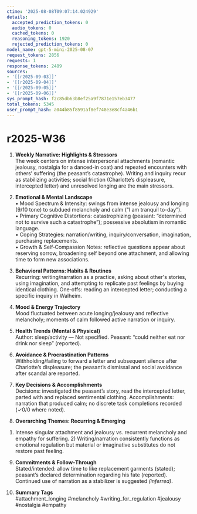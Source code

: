 ```yaml
---
ctime: '2025-08-08T09:07:14.024929'
details:
  accepted_prediction_tokens: 0
  audio_tokens: 0
  cached_tokens: 0
  reasoning_tokens: 1920
  rejected_prediction_tokens: 0
model_name: gpt-5-mini-2025-08-07
request_tokens: 2856
requests: 1
response_tokens: 2489
sources:
- '[[r2025-09-03]]'
- '[[r2025-09-04]]'
- '[[r2025-09-05]]'
- '[[r2025-09-06]]'
sys_prompt_hash: f2c85db63b8ef25a9f7871e157eb3477
total_tokens: 5345
user_prompt_hash: a044b85f8591af8ef748e3e8cf4a46b1
---
```

# r2025-W36

1. **Weekly Narrative: Highlights & Stressors**  
The week centers on intense interpersonal attachments (romantic jealousy, nostalgia for a danced-in coat) and repeated encounters with others’ suffering (the peasant’s catastrophe). Writing and inquiry recur as stabilizing activities; social friction (Charlotte’s displeasure, intercepted letter) and unresolved longing are the main stressors.

2. **Emotional & Mental Landscape**  
• Mood Spectrum & Intensity: swings from intense jealousy and longing (9/10 tone) to subdued melancholy and calm (“I am tranquil to-day”).  
• Primary Cognitive Distortions: catastrophizing (peasant: “determined not to survive such a catastrophe”); possessive absolutism in romantic language.  
• Coping Strategies: narration/writing, inquiry/conversation, imagination, purchasing replacements.  
• Growth & Self‑Compassion Notes: reflective questions appear about reserving sorrow, broadening self beyond one attachment, and allowing time to form new associations.

3. **Behavioral Patterns: Habits & Routines**  
Recurring: writing/narration as a practice, asking about other's stories, using imagination, and attempting to replicate past feelings by buying identical clothing. One‑offs: reading an intercepted letter; conducting a specific inquiry in Walheim.

4. **Mood & Energy Trajectory**  
Mood fluctuated between acute longing/jealousy and reflective melancholy; moments of calm followed active narration or inquiry.

5. **Health Trends (Mental & Physical)**  
Author: sleep/activity — Not specified. Peasant: “could neither eat nor drink nor sleep” (reported).

6. **Avoidance & Procrastination Patterns**  
Withholding/failing to forward a letter and subsequent silence after Charlotte’s displeasure; the peasant’s dismissal and social avoidance after scandal are reported.

7. **Key Decisions & Accomplishments**  
Decisions: investigated the peasant’s story, read the intercepted letter, parted with and replaced sentimental clothing. Accomplishments: narration that produced calm; no discrete task completions recorded (✓0/0 where noted).

8. **Overarching Themes: Recurring & Emerging**  
1) Intense singular attachment and jealousy vs. recurrent melancholy and empathy for suffering. 2) Writing/narration consistently functions as emotional regulation but material or imaginative substitutes do not restore past feeling.

9. **Commitments & Follow‑Through**  
Stated/intended: allow time to like replacement garments (stated); peasant’s declared determination regarding his fate (reported). Continued use of narration as a stabilizer is suggested *(inferred)*.

10. **Summary Tags**  
#attachment_longing #melancholy #writing_for_regulation #jealousy #nostalgia #empathy